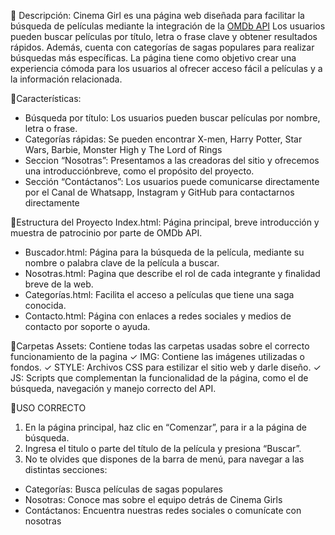 📕 Descripción:
Cinema Girl es una página web diseñada para facilitar la búsqueda de películas mediante la 
integración de la [OMDb API]( https://github.com/Camila183/Proyecto-Unidad-3/tree/master)
Los usuarios pueden buscar películas por título, letra o frase clave y obtener resultados rápidos. 
Además, cuenta con categorías de sagas populares para realizar búsquedas más específicas. La 
página tiene como objetivo crear una experiencia cómoda para los usuarios al ofrecer acceso fácil 
a películas y a la información relacionada.

🌺Características:
- Búsqueda por título: Los usuarios pueden buscar películas por nombre, letra o frase.
- Categorías rápidas: Se pueden encontrar X-men, Harry Potter, Star Wars, Barbie, Monster High y The Lord of Rings
- Seccion “Nosotras”: Presentamos a las creadoras del sitio y ofrecemos una introducciónbreve, como el propósito del proyecto.
- Sección “Contáctanos”: Los usuarios puede comunicarse directamente por el Canal de Whatsapp, Instagram y GitHub para contactarnos directamente

🌼Estructura del Proyecto
Index.html: Página principal, breve introducción y muestra de patrocinio por parte de OMDb API.
- Buscador.html: Página para la búsqueda de la película, mediante su nombre o palabra clave de la película a buscar.
- Nosotras.html: Pagina que describe el rol de cada integrante y finalidad breve de la web.
- Categorías.html: Facilita el acceso a películas que tiene una saga conocida.
- Contacto.html: Página con enlaces a redes sociales y medios de contacto por soporte o ayuda.

🌻Carpetas
Assets: Contiene todas las carpetas usadas sobre el correcto funcionamiento de la pagina
✓ IMG: Contiene las imágenes utilizadas o fondos.
✓ STYLE: Archivos CSS para estilizar el sitio web y darle diseño.
✓ JS: Scripts que complementan la funcionalidad de la página, como el de 
búsqueda, navegación y manejo correcto del API.

🧸USO CORRECTO 
1. En la página principal, haz clic en “Comenzar”, para ir a la página de búsqueda.
2. Ingresa el titulo o parte del título de la película y presiona “Buscar”.
3. No te olvides que dispones de la barra de menú, para navegar a las distintas secciones:
- Categorías: Busca películas de sagas populares
- Nosotras: Conoce mas sobre el equipo detrás de Cinema Girls
- Contáctanos: Encuentra nuestras redes sociales o comunícate con nosotras
